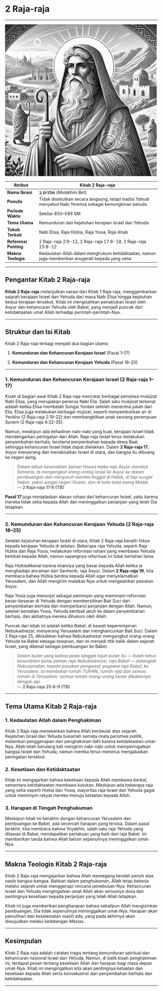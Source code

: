 # 2 Raja-raja

---

![Ilustrasi Kitab 2 Raja-raja menggambarkan Nabi Elisa yang melakukan mukjizat dan kehancuran Yerusalem oleh pasukan Babel di bawah Raja Nebukadnezar](data/img/alkitab_2_raja-raja.jpg)

| **Atribut** | **Kitab 2 Raja-raja** |
|---|---|
| **Nama Ibrani** | **מלכים ב** (*Melakhim Bet*) |
| **Penulis** | Tidak disebutkan secara langsung, tetapi tradisi Yahudi menyebut Nabi Yeremia sebagai kemungkinan penulis |
| **Periode Waktu** | Sekitar 850–586 SM |
| **Tema Utama** | Kemunduran dan kejatuhan kerajaan Israel dan Yehuda |
| **Tokoh Terkait** | Nabi Elisa, Raja Hizkia, Raja Yosia, Raja Ahab |
| **Referensi Penting** | 2 Raja-raja 2:9-12, 2 Raja-raja 17:6-18, 2 Raja-raja 25:8-12 |
| **Makna Teologis** | Kedaulatan Allah dalam menghukum ketidaktaatan, namun juga memberikan anugerah kepada yang setia |

---

## Pengantar Kitab 2 Raja-raja

**Kitab 2 Raja-raja** melanjutkan narasi dari Kitab 1 Raja-raja, menggambarkan sejarah kerajaan Israel dan Yehuda dari masa Nabi Elisa hingga kejatuhan kedua kerajaan tersebut. Kitab ini mengisahkan penaklukan Israel oleh Asyur dan kehancuran Yehuda oleh Babel, yang menjadi puncak dari ketidaktaatan umat Allah terhadap perintah-perintah-Nya.

---

## **Struktur dan Isi Kitab**

Kitab 2 Raja-raja terbagi menjadi dua bagian utama:

1. **Kemunduran dan Kehancuran Kerajaan Israel** (Pasal 1–17)

2. **Kemunduran dan Kehancuran Kerajaan Yehuda** (Pasal 18–25)

---

### 1. Kemunduran dan Kehancuran Kerajaan Israel (2 Raja-raja 1–17)

Kisah di bagian awal Kitab 2 Raja-raja mencatat berbagai peristiwa mukjizat Nabi Elisa, yang merupakan penerus Nabi Elia. Salah satu mukjizat terkenal adalah ketika Elisa membelah Sungai Yordan setelah menerima jubah dari Elia. Elisa juga melakukan berbagai mujizat, seperti menyembuhkan air di Yerikho (2 Raja-raja 2:19-22) dan membangkitkan anak seorang perempuan Sunem (2 Raja-raja 4:32-35).

Namun, meskipun ada kehadiran nabi-nabi yang kuat, kerajaan Israel tidak mendengarkan peringatan dari Allah. Raja-raja Israel terus melakukan penyembahan berhala, terutama penyembahan kepada dewa Baal, sehingga kehancuran Israel tidak dapat dielakkan. Dalam **2 Raja-raja 17**, Asyur menyerang dan menaklukkan Israel di utara, dan bangsa itu dibuang ke negeri asing.

> *Dalam tahun kesembilan zaman Hosea maka raja Asyur merebut Samaria. Ia mengangkut orang-orang Israel ke Asyur ke dalam pembuangan dan menyuruh mereka tinggal di Halah, di tepi sungai Habor, yakni sungai negeri Gozan, dan di kota-kota orang Madai.*  
> — **2 Raja-raja 17:6 (TB)**

**Pasal 17** juga menjelaskan alasan rohani dari kehancuran Israel, yaitu karena mereka tidak setia kepada Allah dan meninggalkan perjanjian yang telah Dia tetapkan.

---

### 2. Kemunduran dan Kehancuran Kerajaan Yehuda (2 Raja-raja 18–25)

Setelah kejatuhan kerajaan Israel di utara, Kitab 2 Raja-raja beralih fokus kepada kerajaan Yehuda di selatan. Beberapa raja Yehuda, seperti Raja Hizkia dan Raja Yosia, melakukan reformasi rohani yang membawa Yehuda kembali kepada Allah, namun sayangnya reformasi ini tidak bertahan lama.

Raja Hizkiadikenal karena imannya yang besar kepada Allah ketika ia menghadapi ancaman dari Sanherib, raja Asyur. Dalam **2 Raja-raja 19**, kita membaca bahwa Hizkia berdoa kepada Allah agar menyelamatkan Yerusalem, dan Allah mengirim malaikat-Nya untuk mengalahkan pasukan Asyur.

Raja Yosia juga menonjol sebagai pemimpin yang memimpin reformasi besar-besaran di Yehuda dengan membersihkan Bait Suci dari penyembahan berhala dan memperbarui perjanjian dengan Allah. Namun, setelah kematian Yosia, Yehuda kembali jatuh ke dalam penyembahan berhala, dan akibatnya mereka dihukum oleh Allah.

Puncak dari kitab ini adalah ketika Babel, di bawah kepemimpinan Nebukadnezar, menyerang Yerusalem dan menghancurkan Bait Suci. Dalam 2 Raja-raja 25, dikisahkan bahwa Nebukadnezar mengangkut orang-orang Yehuda ke Babel sebagai tawanan, dan ini menjadi titik balik dalam sejarah Israel, yang dikenal sebagai pembuangan ke Babel.

> *Dalam bulan yang kelima pada tanggal tujuh bulan itu — itulah tahun kesembilan belas zaman raja Nebukadnezar, raja Babel — datanglah Nebuzaradan, kepala pasukan pengawal, pegawai raja Babel, ke Yerusalem. Ia membakar rumah TUHAN, rumah raja dan semua rumah di Yerusalem; semua rumah orang-orang besar dibakarnya dengan api.*  
> — **2 Raja-raja 25:8-9 (TB)**

---

## Tema Utama Kitab 2 Raja-raja

### 1. Kedaulatan Allah dalam Penghakiman

Kitab 2 Raja-raja menekankan bahwa Allah berdaulat atas sejarah. Kejatuhan Israel dan Yehuda bukanlah semata-mata peristiwa politik, melainkan penggenapan dari penghakiman ilahi karena ketidaktaatan umat-Nya. Allah telah berulang kali mengirim nabi-nabi untuk memperingatkan bangsa Israel dan Yehuda, namun mereka terus-menerus mengabaikan peringatan tersebut.

### 2. Kesetiaan dan Ketidaktaatan

Kitab ini mengajarkan bahwa kesetiaan kepada Allah membawa berkat, sementara ketidaktaatan membawa kutukan. Meskipun ada beberapa raja yang setia seperti Hizkia dan Yosia, mayoritas raja Israel dan Yehuda gagal untuk memimpin rakyat mereka menuju ketaatan kepada Allah.

### 3. Harapan di Tengah Penghukuman

Meskipun kitab ini berakhir dengan kehancuran Yerusalem dan pembuangan ke Babel, ada secercah harapan yang tersisa. Dalam pasal terakhir, kita membaca bahwa Yoyakhin, salah satu raja Yehuda yang ditawan di Babel, mendapatkan perlakuan yang baik dari raja Babel. Ini memberikan tanda bahwa Allah belum sepenuhnya meninggalkan umat-Nya.

---

## Makna Teologis Kitab 2 Raja-raja

Kitab 2 Raja-raja mengajarkan bahwa Allah memegang kendali penuh atas nasib bangsa-bangsa. Bahkan dalam penghukuman, Allah tetap bekerja melalui sejarah untuk menggenapi rencana penebusan-Nya. Kehancuran Israel dan Yehuda mengingatkan umat Allah akan seriusnya dosa dan pentingnya kesetiaan kepada perjanjian yang telah Allah tetapkan.

Kitab ini juga memberikan pengharapan bahwa sekalipun Allah mengizinkan pembuangan, Dia tidak sepenuhnya meninggalkan umat-Nya. Harapan akan pemulihan dan keselamatan masih ada, yang pada akhirnya akan diwujudkan melalui kedatangan Mesias.

---

## Kesimpulan

Kitab 2 Raja-raja adalah catatan tragis tentang kemunduran spiritual dan kehancuran nasional Israel dan Yehuda. Namun, di balik kisah penghakiman ini, terdapat pesan tentang kesetiaan Allah dan harapan bagi masa depan umat-Nya. Kitab ini mengingatkan kita akan pentingnya ketaatan dan kesetiaan kepada Allah serta konsekuensi dari penyembahan berhala dan ketidaktaatan.

---

